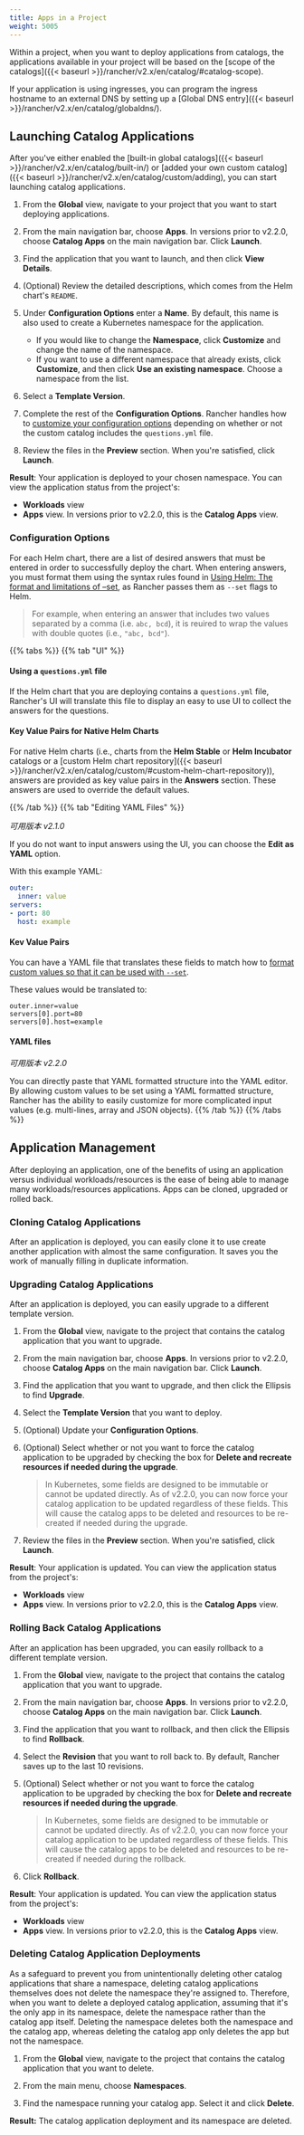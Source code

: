 ```yaml
---
title: Apps in a Project
weight: 5005
---
```


Within a project, when you want to deploy applications from catalogs, the applications available in your project will be based on the [scope of the catalogs]({{< baseurl >}}/rancher/v2.x/en/catalog/#catalog-scope).

If your application is using ingresses, you can program the ingress hostname to an external DNS by setting up a [Global DNS entry]({{< baseurl >}}/rancher/v2.x/en/catalog/globaldns/).

## Launching Catalog Applications

After you've either enabled the [built-in global catalogs]({{< baseurl >}}/rancher/v2.x/en/catalog/built-in/) or [added your own custom catalog]({{< baseurl >}}/rancher/v2.x/en/catalog/custom/adding), you can start launching catalog applications.

1. From the **Global** view, navigate to your project that you want to start deploying applications.

2. From the main navigation bar, choose **Apps**. In versions prior to v2.2.0, choose **Catalog Apps** on the main navigation bar. Click **Launch**.

3. Find the application that you want to launch, and then click **View Details**.

4. (Optional) Review the detailed descriptions, which comes from the Helm chart's `README`.

5. Under **Configuration Options** enter a **Name**. By default, this name is also used to create a Kubernetes namespace for the application.

    * If you would like to change the **Namespace**, click **Customize** and change the name of the namespace.
    * If you want to use a different namespace that already exists, click **Customize**, and then click **Use an existing namespace**. Choose a namespace from the list.

6. Select a **Template Version**.

7. Complete the rest of the **Configuration Options**. Rancher handles how to [customize your configuration options](#configuration-options) depending on whether or not the custom catalog includes the `questions.yml` file.

8. Review the files in the **Preview** section. When you're satisfied, click **Launch**.

**Result**: Your application is deployed to your chosen namespace. You can view the application status from the project's:

- **Workloads** view
- **Apps** view. In versions prior to v2.2.0, this is the **Catalog Apps** view.

### Configuration Options

For each Helm chart, there are a list of desired answers that must be entered in order to successfully deploy the chart. When entering answers, you must format them using the syntax rules found in [Using Helm: The format and limitations of –set](https://github.com/helm/helm/blob/master/docs/using_helm.md#the-format-and-limitations-of---set), as Rancher passes them as `--set` flags to Helm.

> For example, when entering an answer that includes two values separated by a comma (i.e. `abc, bcd`), it is reuired to wrap the values with double quotes (i.e., ``"abc, bcd"``).

{{% tabs %}}
{{% tab "UI" %}}

#### Using a `questions.yml` file

If the Helm chart that you are deploying contains a `questions.yml` file, Rancher's UI will translate this file to display an easy to use UI to collect the answers for the questions.

#### Key Value Pairs for Native Helm Charts

For native Helm charts (i.e., charts from the **Helm Stable** or **Helm Incubator** catalogs or a [custom Helm chart repository]({{< baseurl >}}/rancher/v2.x/en/catalog/custom/#custom-helm-chart-repository)), answers are provided as key value pairs in the **Answers** section. These answers are used to override the default values.

{{% /tab %}}
{{% tab "Editing YAML Files" %}}

_可用版本 v2.1.0_

If you do not want to input answers using the UI, you can choose the **Edit as YAML** option.

With this example YAML:

```YAML
outer:
  inner: value
servers:
- port: 80
  host: example
```

#### Kev Value Pairs

You can have a YAML file that translates these fields to match how to [format custom values so that it can be used with `--set`](https://github.com/helm/helm/blob/master/docs/using_helm.md#the-format-and-limitations-of---set).

These values would be translated to:

```
outer.inner=value
servers[0].port=80
servers[0].host=example
```

#### YAML files

_可用版本 v2.2.0_

You can directly paste that YAML formatted structure into the YAML editor. By allowing custom values to be set using a YAML formatted structure, Rancher has the ability to easily customize for more complicated input values (e.g. multi-lines, array and JSON objects).
{{% /tab %}}
{{% /tabs %}}

## Application Management

After deploying an application, one of the benefits of using an application versus individual workloads/resources is the ease of being able to manage many workloads/resources applications. Apps can be cloned, upgraded or rolled back.

### Cloning Catalog Applications

After an application is deployed, you can easily clone it to use create another application with almost the same configuration. It saves you the work of manually filling in duplicate information.

### Upgrading Catalog Applications

After an application is deployed, you can easily upgrade to a different template version.

1. From the **Global** view, navigate to the project that contains the catalog application that you want to upgrade.

1. From the main navigation bar, choose **Apps**. In versions prior to v2.2.0, choose **Catalog Apps** on the main navigation bar. Click **Launch**.

3. Find the application that you want to upgrade, and then click the Ellipsis to find **Upgrade**.

4. Select the **Template Version** that you want to deploy.

5. (Optional) Update your **Configuration Options**.

6. (Optional) Select whether or not you want to force the catalog application to be upgraded by checking the box for **Delete and recreate resources if needed during the upgrade**.

    > In Kubernetes, some fields are designed to be immutable or cannot be updated directly. As of v2.2.0, you can now force your catalog application to be updated regardless of these fields. This will cause the catalog apps to be deleted and resources to be re-created if needed during the upgrade.

7. Review the files in the **Preview** section. When you're satisfied, click **Launch**.

**Result**: Your application is updated. You can view the application status from the project's:

- **Workloads** view
- **Apps** view. In versions prior to v2.2.0, this is the **Catalog Apps** view.


### Rolling Back Catalog Applications

After an application has been upgraded, you can easily rollback to a different template version.

1. From the **Global** view, navigate to the project that contains the catalog application that you want to upgrade.

1. From the main navigation bar, choose **Apps**. In versions prior to v2.2.0, choose **Catalog Apps** on the main navigation bar. Click **Launch**.

3. Find the application that you want to rollback, and then click the Ellipsis to find **Rollback**.

4. Select the **Revision** that you want to roll back to. By default, Rancher saves up to the last 10 revisions.

5. (Optional) Select whether or not you want to force the catalog application to be upgraded by checking the box for **Delete and recreate resources if needed during the upgrade**.

    > In Kubernetes, some fields are designed to be immutable or cannot be updated directly. As of v2.2.0, you can now force your catalog application to be updated regardless of these fields. This will cause the catalog apps to be deleted and resources to be re-created if needed during the rollback.

7. Click **Rollback**.

**Result**: Your application is updated. You can view the application status from the project's:

- **Workloads** view
- **Apps** view. In versions prior to v2.2.0, this is the **Catalog Apps** view.

### Deleting Catalog Application Deployments

As a safeguard to prevent you from unintentionally deleting other catalog applications that share a namespace, deleting catalog applications themselves does not delete the namespace they're assigned to. Therefore, when you want to delete a deployed catalog application, assuming that it's the only app in its namespace, delete the namespace rather than the catalog app itself. Deleting the namespace deletes both the namespace and the catalog app, whereas deleting the catalog app only deletes the app but not the namespace.

1. From the **Global** view, navigate to the project that contains the catalog application that you want to delete.

1. From the main menu, choose **Namespaces**.

1. Find the namespace running your catalog app. Select it and click **Delete**.

**Result:** The catalog application deployment and its namespace are deleted.

